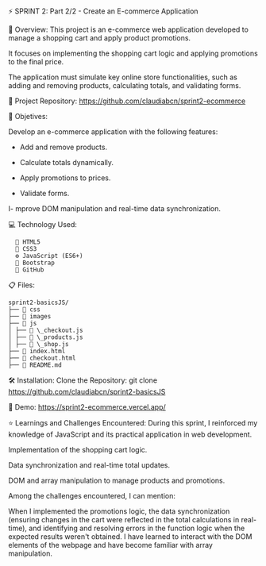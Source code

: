 ⚡️ SPRINT 2: Part 2/2 - Create an E-commerce Application

🧩 Overview:
This project is an e-commerce web application developed to manage a shopping cart and apply product promotions.

It focuses on implementing the shopping cart logic and applying promotions to the final price.

The application must simulate key online store functionalities, such as adding and removing products, calculating totals, and validating forms.

🔗 Project Repository:
https://github.com/claudiabcn/sprint2-ecommerce


🎯 Objetives:

Develop an e-commerce application with the following features:

- Add and remove products.

- Calculate totals dynamically.

- Apply promotions to prices.

- Validate forms.

I- mprove DOM manipulation and real-time data synchronization.

💻  Technology Used:
        
      🧾 HTML5
      🎨 CSS3
      ⚙️ JavaScript (ES6+)
      💠 Bootstrap
      🐙 GitHub

📋 Files:

```
sprint2-basicsJS/
├── 📁 css
├── 📁 images
├── 📁 js
│ ├── 📄 \_checkout.js
│ ├── 📄 \_products.js
│ ├── 📄 \_shop.js
├── 📄 index.html
├── 📄 checkout.html
├── 📄 README.md
```

🛠 Installation:
Clone the Repository: git clone https://github.com/claudiabcn/sprint2-basicsJS

📸 Demo:
https://sprint2-ecommerce.vercel.app/

⭐ Learnings and Challenges Encountered:
During this sprint, I reinforced my knowledge of JavaScript and its practical application in web development.

Implementation of the shopping cart logic.

Data synchronization and real-time total updates.

DOM and array manipulation to manage products and promotions.

Among the challenges encountered, I can mention:

When I implemented the promotions logic, the data synchronization (ensuring changes in the cart were reflected in the total calculations in real-time), and identifying and resolving errors in the function logic when the expected results weren't obtained. I have learned to interact with the DOM elements of the webpage and have become familiar with array manipulation.